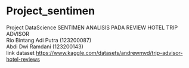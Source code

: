 # Project_sentimen
Project DataScience SENTIMEN ANALISIS PADA REVIEW HOTEL TRIP ADVISOR <br />
Rio Bintang Adi Putra (123200087)<br />
Abdi Dwi Ramdani (123200143) <br />
link dataset https://www.kaggle.com/datasets/andrewmvd/trip-advisor-hotel-reviews
